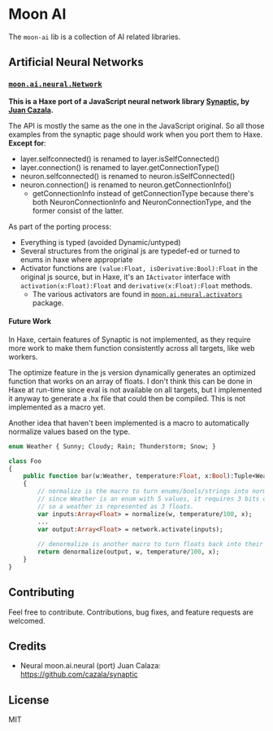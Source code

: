 # Moon AI

The `moon-ai` lib is a collection of AI related libraries.

## Artificial Neural Networks

### [`moon.ai.neural.Network`](src/moon/ai/neural/Network.hx)

**This is a Haxe port of a JavaScript neural network library [Synaptic](https://github.com/cazala/synaptic), by [Juan Cazala](https://github.com/cazala).** 

The API is mostly the same as the one in the JavaScript original. So all those examples from the synaptic page should work when you port them to Haxe. **Except for**:

- layer.selfconnected() is renamed to layer.isSelfConnected()
- layer.connection() is renamed to layer.getConnectionType()
- neuron.selfconnected() is renamed to neuron.isSelfConnected()
- neuron.connection() is renamed to neuron.getConnectionInfo()
    - getConnectionInfo instead of getConnectionType because there's both NeuronConnectionInfo and NeuronConnectionType, and the former consist of the latter.

As part of the porting process:
- Everything is typed (avoided Dynamic/untyped)
- Several structures from the original js are typedef-ed or turned to enums in haxe where appropriate
- Activator functions are `(value:Float, isDerivative:Bool):Float` in the original js source, but in Haxe, it's an `IActivator` interface with `activation(x:Float):Float` and `derivative(x:Float):Float` methods.
    - The various activators are found in [`moon.ai.neural.activators`](src/moon/ai/neural/activators) package.

#### Future Work

In Haxe, certain features of Synaptic is not implemented, as they require more work to make them function consistently across all targets, like web workers.

The optimize feature in the js version dynamically generates an optimized function that works on an array of floats. I don't think this can be done in Haxe at run-time since eval is not available on all targets, but I implemented it anyway to generate a .hx file that could then be compiled. This is not implemented as a macro yet.

Another idea that haven't been implemented is a macro to automatically normalize values based on the type.

```haxe
enum Weather { Sunny; Cloudy; Rain; Thunderstorm; Snow; }

class Foo
{
    public function bar(w:Weather, temperature:Float, x:Bool):Tuple<Weather, Float>
    {
        // normalize is the macro to turn enums/bools/strings into normalized floats.
        // since Weather is an enum with 5 values, it requires 3 bits of information.
        // so a weather is represented as 3 floats.
        var inputs:Array<Float> = normalize(w, temperature/100, x);
        ...
        var output:Array<Float> = network.activate(inputs);
        
        // denormalize is another macro to turn floats back into their type values.
        return denormalize(output, w, temperature/100, x);
    }
}
```


## Contributing

Feel free to contribute. Contributions, bug fixes, and feature requests are welcomed.


## Credits
  
- Neural moon.ai.neural (port)
  Juan Calaza: https://github.com/cazala/synaptic
  
## License
  
MIT